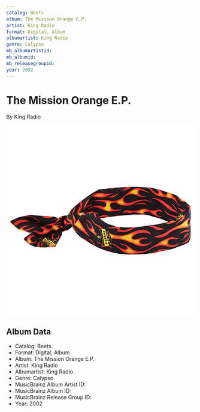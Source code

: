 ```yaml
---
catalog: Beets
album: The Mission Orange E.P.
artist: King Radio
format: Digital, Album
albumartist: King Radio
genre: Calypso
mb_albumartistid: 
mb_albumid: 
mb_releasegroupid: 
year: 2002
---
```


# The Mission Orange E.P.

By King Radio

![](../../assets/beetscovers/King_Radio-The_Mission_Orange_EP.jpg)

## Album Data

- Catalog: Beets
- Format: Digital, Album
- Album: The Mission Orange E.P.
- Artist: King Radio
- Albumartist: King Radio
- Genre: Calypso
- MusicBrainz Album Artist ID: 
- MusicBrainz Album ID: 
- MusicBrainz Release Group ID: 
- Year: 2002

